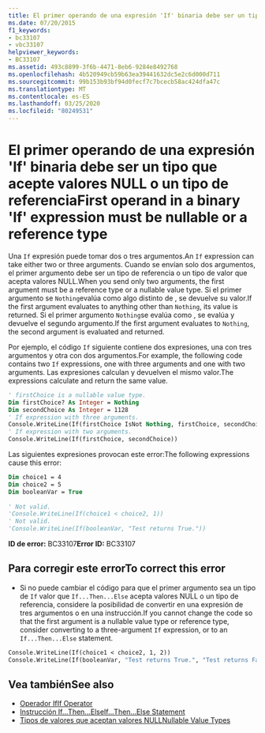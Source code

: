 ```yaml
---
title: El primer operando de una expresión 'If' binaria debe ser un tipo que acepte valores NULL o un tipo de referencia
ms.date: 07/20/2015
f1_keywords:
- bc33107
- vbc33107
helpviewer_keywords:
- BC33107
ms.assetid: 493c8899-3f6b-4471-8eb6-9284e8492768
ms.openlocfilehash: 4b520949cb59b63ea39441632dc5e2c6d000d711
ms.sourcegitcommit: 99b153b93bf94d0fecf7c7bcecb58ac424dfa47c
ms.translationtype: MT
ms.contentlocale: es-ES
ms.lasthandoff: 03/25/2020
ms.locfileid: "80249531"
---
```

# <a name="first-operand-in-a-binary-if-expression-must-be-nullable-or-a-reference-type"></a><span data-ttu-id="bdba5-102">El primer operando de una expresión 'If' binaria debe ser un tipo que acepte valores NULL o un tipo de referencia</span><span class="sxs-lookup"><span data-stu-id="bdba5-102">First operand in a binary 'If' expression must be nullable or a reference type</span></span>
<span data-ttu-id="bdba5-103">Una `If` expresión puede tomar dos o tres argumentos.</span><span class="sxs-lookup"><span data-stu-id="bdba5-103">An `If` expression can take either two or three arguments.</span></span> <span data-ttu-id="bdba5-104">Cuando se envían solo dos argumentos, el primer argumento debe ser un tipo de referencia o un tipo de valor que acepta valores NULL.</span><span class="sxs-lookup"><span data-stu-id="bdba5-104">When you send only two arguments, the first argument must be a reference type or a nullable value type.</span></span> <span data-ttu-id="bdba5-105">Si el primer argumento se `Nothing`evalúa como algo distinto de , se devuelve su valor.</span><span class="sxs-lookup"><span data-stu-id="bdba5-105">If the first argument evaluates to anything other than `Nothing`, its value is returned.</span></span> <span data-ttu-id="bdba5-106">Si el primer argumento `Nothing`se evalúa como , se evalúa y devuelve el segundo argumento.</span><span class="sxs-lookup"><span data-stu-id="bdba5-106">If the first argument evaluates to `Nothing`, the second argument is evaluated and returned.</span></span>  
  
 <span data-ttu-id="bdba5-107">Por ejemplo, el código `If` siguiente contiene dos expresiones, una con tres argumentos y otra con dos argumentos.</span><span class="sxs-lookup"><span data-stu-id="bdba5-107">For example, the following code contains two `If` expressions, one with three arguments and one with two arguments.</span></span> <span data-ttu-id="bdba5-108">Las expresiones calculan y devuelven el mismo valor.</span><span class="sxs-lookup"><span data-stu-id="bdba5-108">The expressions calculate and return the same value.</span></span>  
  
```vb  
' firstChoice is a nullable value type.  
Dim firstChoice? As Integer = Nothing  
Dim secondChoice As Integer = 1128  
' If expression with three arguments.  
Console.WriteLine(If(firstChoice IsNot Nothing, firstChoice, secondChoice))  
' If expression with two arguments.  
Console.WriteLine(If(firstChoice, secondChoice))  
```  
  
 <span data-ttu-id="bdba5-109">Las siguientes expresiones provocan este error:</span><span class="sxs-lookup"><span data-stu-id="bdba5-109">The following expressions cause this error:</span></span>  
  
```vb  
Dim choice1 = 4  
Dim choice2 = 5  
Dim booleanVar = True  
  
' Not valid.  
'Console.WriteLine(If(choice1 < choice2, 1))  
' Not valid.  
'Console.WriteLine(If(booleanVar, "Test returns True."))  
```  
  
 <span data-ttu-id="bdba5-110">**ID de error:** BC33107</span><span class="sxs-lookup"><span data-stu-id="bdba5-110">**Error ID:** BC33107</span></span>  
  
## <a name="to-correct-this-error"></a><span data-ttu-id="bdba5-111">Para corregir este error</span><span class="sxs-lookup"><span data-stu-id="bdba5-111">To correct this error</span></span>  
  
- <span data-ttu-id="bdba5-112">Si no puede cambiar el código para que el primer argumento sea un tipo de `If` valor que `If...Then...Else` acepta valores NULL o un tipo de referencia, considere la posibilidad de convertir en una expresión de tres argumentos o en una instrucción.</span><span class="sxs-lookup"><span data-stu-id="bdba5-112">If you cannot change the code so that the first argument is a nullable value type or reference type, consider converting to a three-argument `If` expression, or to an `If...Then...Else` statement.</span></span>  
  
```vb  
Console.WriteLine(If(choice1 < choice2, 1, 2))  
Console.WriteLine(If(booleanVar, "Test returns True.", "Test returns False."))  
```  
  
## <a name="see-also"></a><span data-ttu-id="bdba5-113">Vea también</span><span class="sxs-lookup"><span data-stu-id="bdba5-113">See also</span></span>

- [<span data-ttu-id="bdba5-114">Operador If</span><span class="sxs-lookup"><span data-stu-id="bdba5-114">If Operator</span></span>](../../../visual-basic/language-reference/operators/if-operator.md)
- [<span data-ttu-id="bdba5-115">Instrucción If...Then...Else</span><span class="sxs-lookup"><span data-stu-id="bdba5-115">If...Then...Else Statement</span></span>](../../../visual-basic/language-reference/statements/if-then-else-statement.md)
- [<span data-ttu-id="bdba5-116">Tipos de valores que aceptan valores NULL</span><span class="sxs-lookup"><span data-stu-id="bdba5-116">Nullable Value Types</span></span>](../../../visual-basic/programming-guide/language-features/data-types/nullable-value-types.md)
